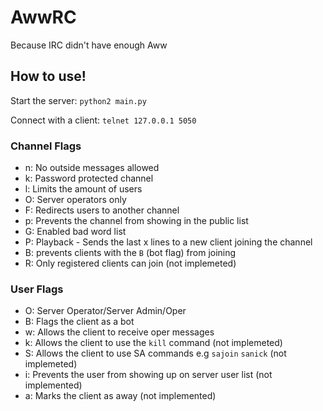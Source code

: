 # AwwRC
Because IRC didn't have enough Aww

## How to use!
Start the server: `python2 main.py`

Connect with a client: `telnet 127.0.0.1 5050`

### Channel Flags
- n: No outside messages allowed
- k: Password protected channel
- l: Limits the amount of users
- O: Server operators only
- F: Redirects users to another channel
- p: Prevents the channel from showing in the public list
- G: Enabled bad word list
- P: Playback - Sends the last x lines to a new client joining the channel
- B: prevents clients with the `B` (bot flag) from joining
- R: Only registered clients can join (not implemeted)

### User Flags
- O: Server Operator/Server Admin/Oper
- B: Flags the client as a bot
- w: Allows the client to receive oper messages
- k: Allows the client to use the `kill` command (not implemeted)
- S: Allows the client to use SA commands e.g `sajoin` `sanick` (not implemeted)
- i: Prevents the user from showing up on server user list (not implemented)
- a: Marks the client as away (not implemented)
